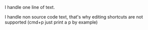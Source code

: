 I handle one line of text.

I handle non source code text, that's why editing shortcuts are not supported (cmd+p just print a p by example)